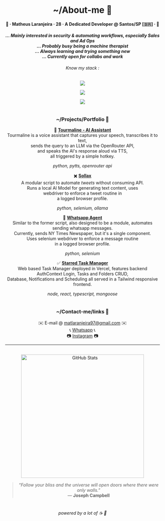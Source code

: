 <div align="center">
  <h1>~/About-me 💭</h1>
  <h4><p>🍊 · Matheus Laranjeira · 28 · A Dedicated Developer @ Santos/SP [🇧🇷] · 🍊<br></p></h3>
  <h5><i>
    ... Mainly interested in security & automating workflows, especially Sales and Ad Ops
    <br>... Probably busy being a machine therapist
    <br>... Always learning and trying something new
    <br>... Currently open for collabs and work
  <h6>Know my stack :</i></h6>
  <p><img src="https://skillicons.dev/icons?i=java,ts,nodejs,python"/>
  <p><img src="https://skillicons.dev/icons?i=aws,gcp,css,html,react,tailwind"/>
  <p><img src="https://skillicons.dev/icons?i=mysql,mongodb,docker,git,linux"/>
<h1></h1> 
<h3>~/Projects/Portfolio 📁</h3>

🤖 <a href="https://github.com/naranjii/tourmaline-ai-assistant"><b>Tourmaline - AI Assistant</b></a><br>
Tourmaline is a voice assistant that captures your speech, transcribes it to text,<br>sends the query to an LLM via the OpenRouter API,<br>and speaks the AI's response aloud via TTS,<br>all triggered by a simple hotkey.
<h6 style="margin-top: 0; margin-bottom:0;"><i>python, pytts, openrouter api</i></h6>
  
✖️ <a href="https://github.com/naranjii/sollax"><b>Sollax</b></a><br>
A modular script to automate <i>tweets</i> without consuming API.<br>Runs a local AI Model for generating text content, uses<br>webdriver to enforce a tweet routine in<br> a logged browser profile.
<h6 style="margin-top: 0; margin-bottom: 0;"><i>python, selenium, ollama</i></h6>

📰 <a href="https://github.com/naranjii/wppweb-send-message-ai"><b>Whatsapp Agent</b></a><br>
Similar to the former script, also designed to be a module, automates sending whatsapp messages.<br> Currently, sends NY Times Newspaper, but it's a single component.<br> Uses selenium webdriver to enforce a message routine<br>in a logged browser profile.
<h6 style="margin-top: 0; margin-bottom: 0;"><i>python, selenium</i></h6>

✅ <a href="https://github.com/naranjii/stm-front"><b>Starred Task Manager</b></a><br>
Web based Task Manager deployed in Vercel, features backend AuthContext Login, Tasks and Folders CRUD,<br> Database, Notifications and Scheduling all served in a Tailwind responsive frontend.
<h6 style="margin-top: 0; margin-bottom: 0;"><i>node, react, typescript, mongoose</i></h6>

<h1></h1> 
<h3>~/Contact-me/links 💬</h3>
✉️ E-mail @ <a href="mailto:matlaranjeira97@gmail.com">matlaranjeira97@gmail.com</a> ✉️
<br>📞 <a href="https://wa.me/5513981711417?text=Greetings%20Matheus!">Whatsapp</a> 📞
<br>📷 <a href="https://www.instagram.com/laranj3ira_">Instagram</a> 📷

---

  <br><a><img src="https://github-readme-stats.vercel.app/api?username=naranjii&show_icons=true&theme=gruvbox&hide_border=true&count_private=true&rank_icon=github" alt="GitHub Stats" style="width: 400px; height: auto;"/>
  > _“Follow your bliss and the universe will open doors where there were only walls.”_  
> — **Joseph Campbell**
  <h1></h1>
<h6>powered by a lot of ☕ 🤗</p></div>


  

